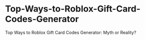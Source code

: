 # Top-Ways-to-Roblox-Gift-Card-Codes-Generator
Top Ways to Roblox Gift Card Codes Generator: Myth or Reality?
